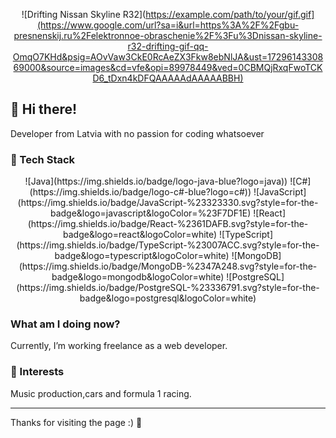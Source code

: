 <div align="center">
  
  ![Drifting Nissan Skyline R32](https://example.com/path/to/your/gif.gif](https://www.google.com/url?sa=i&url=https%3A%2F%2Fgbu-presnenskij.ru%2Felektronnoe-obraschenie%2F%3Fu%3Dnissan-skyline-r32-drifting-gif-qq-OmqO7KHd&psig=AOvVaw3CkE0RcAeZX3Fkw8ebNlJA&ust=1729614330869000&source=images&cd=vfe&opi=89978449&ved=0CBMQjRxqFwoTCKD6_tDxn4kDFQAAAAAdAAAAABBH)
</div>

## 👋 Hi there!

Developer from Latvia with no passion for coding whatsoever 


### 🚀 Tech Stack

<div align="center">
![Java](https://img.shields.io/badge/logo-java-blue?logo=java))
![C#](https://img.shields.io/badge/logo-c#-blue?logo=c#))
![JavaScript](https://img.shields.io/badge/JavaScript-%23323330.svg?style=for-the-badge&logo=javascript&logoColor=%23F7DF1E)
![React](https://img.shields.io/badge/React-%2361DAFB.svg?style=for-the-badge&logo=react&logoColor=white)
![TypeScript](https://img.shields.io/badge/TypeScript-%23007ACC.svg?style=for-the-badge&logo=typescript&logoColor=white)
![MongoDB](https://img.shields.io/badge/MongoDB-%2347A248.svg?style=for-the-badge&logo=mongodb&logoColor=white)
![PostgreSQL](https://img.shields.io/badge/PostgreSQL-%23336791.svg?style=for-the-badge&logo=postgresql&logoColor=white)


</div>

### What am I doing now?
Currently, I’m working freelance as a web developer.

### 🌟 Interests
Music production,cars and formula 1 racing.

---

Thanks for visiting the page :) 🚀
